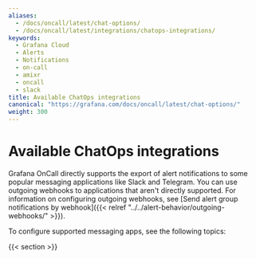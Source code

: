 ```yaml
---
aliases:
  - /docs/oncall/latest/chat-options/
  - /docs/oncall/latest/integrations/chatops-integrations/
keywords:
  - Grafana Cloud
  - Alerts
  - Notifications
  - on-call
  - amixr
  - oncall
  - slack
title: Available ChatOps integrations
canonical: "https://grafana.com/docs/oncall/latest/chat-options/"
weight: 300
---
```


# Available ChatOps integrations

Grafana OnCall directly supports the export of alert notifications to some popular messaging applications like Slack and Telegram. You can use outgoing webhooks to applications that aren't directly supported. For information on configuring outgoing webhooks, see [Send alert group notifications by webhook]({{< relref "../../alert-behavior/outgoing-webhooks/" >}}).

To configure supported messaging apps, see the following topics:

{{< section >}}
